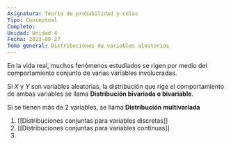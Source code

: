 ```yaml
---
Asignatura: Teoría de probabilidad y colas
Tipo: Conceptual
Completo: 
Unidad: Unidad 4
Fecha: 2023-09-27
Tema general: Distribuciones de variables aleatorias
---
```

En la vida real, muchos fenómenos estudiados se rigen por medio del comportamiento conjunto de varias variables involucradas.

Si $X$ y $Y$ son variables aleatorias, la distribución que rige el comportamiento de ambas variables se llama **Distribución bivariada o bivariable**.

Si se tienen más de 2 variables, se llama **Distribución multivariada**

1. [[Distribuciones conjuntas para variables discretas]]
2. [[Distribuciones conjuntas para variables contínuas]]
3. 